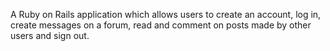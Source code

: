 A Ruby on Rails application which allows users to create an account, log in, create messages on a forum, read and comment on posts made by other users and sign out.
